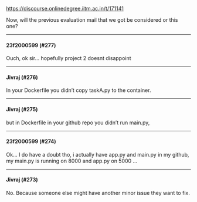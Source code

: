 https://discourse.onlinedegree.iitm.ac.in/t/171141

Now, will the previous evaluation mail that we got be considered or this one?</p><hr>

<h4>23f2000599 (#277)</h4>
<p>Ouch, ok sir… hopefully project 2 doesnt disappoint </p><hr>

<h4>Jivraj (#276)</h4>
<p>In your Dockerfile you didn’t copy taskA.py to the container.</p><hr>

<h4>Jivraj (#275)</h4>
<p>but in Dockerfile in your github repo you didn’t run main.py,</p><hr>

<h4>23f2000599 (#274)</h4>
<p>Ok… I do have a doubt tho, i actually have app.py and main.py in my github, my main.py is running on 8000 and app.py on 5000 …</p><hr>

<h4>Jivraj (#273)</h4>
<p>No. Because someone else might have another minor issue they want to fix.